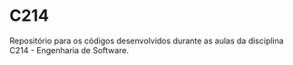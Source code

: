 # C214
Repositório para os códigos desenvolvidos durante as aulas da disciplina C214 - Engenharia de Software.
